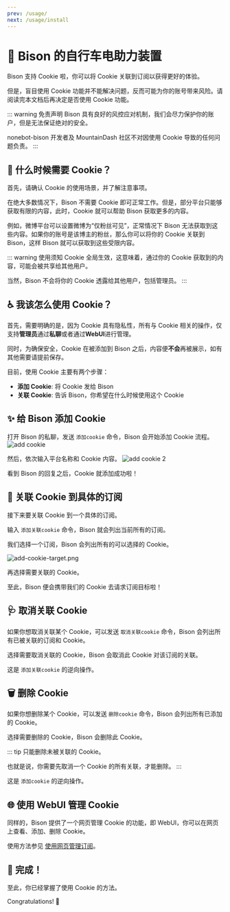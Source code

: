```yaml
---
prev: /usage/
next: /usage/install
---
```


# 🍪 Bison 的自行车电助力装置

Bison 支持 Cookie 啦，你可以将 Cookie 关联到订阅以获得更好的体验。

但是，盲目使用 Cookie 功能并不能解决问题，反而可能为你的账号带来风险。请阅读完本文档后再决定是否使用 Cookie 功能。

::: warning 免责声明
Bison 具有良好的风控应对机制，我们会尽力保护你的账户，但是无法保证绝对的安全。

nonebot-bison 开发者及 MountainDash 社区不对因使用 Cookie 导致的任何问题负责。
:::

## :monocle_face: 什么时候需要 Cookie？

首先，请确认 Cookie 的使用场景，并了解注意事项。

在绝大多数情况下，Bison 不需要 Cookie 即可正常工作。但是，部分平台只能够获取有限的内容，此时，Cookie 就可以帮助 Bison 获取更多的内容。

例如，微博平台可以设置微博为“仅粉丝可见”，正常情况下 Bison 无法获取到这些内容。如果你的账号是该博主的粉丝，那么你可以将你的 Cookie 关联到 Bison，这样 Bison 就可以获取到这些受限内容。

::: warning 使用须知
Cookie 全局生效，这意味着，通过你的 Cookie 获取到的内容，可能会被共享给其他用户。

当然，Bison 不会将你的 Cookie 透露给其他用户，包括管理员。
:::

## :wheelchair: 我该怎么使用 Cookie？

首先，需要明确的是，因为 Cookie 具有隐私性，所有与 Cookie 相关的操作，仅支持**管理员**通过**私聊**或者通过**WebUI**进行管理。

同时，为确保安全，Cookie 在被添加到 Bison 之后，内容便**不会**再被展示，如有其他需要请提前保存。

目前，使用 Cookie 主要有两个步骤：

- **添加 Cookie**: 将 Cookie 发给 Bison
- **关联 Cookie**: 告诉 Bison，你希望在什么时候使用这个 Cookie

## :sparkles: 给 Bison 添加 Cookie

打开 Bison 的私聊，发送 `添加cookie` 命令，Bison 会开始添加 Cookie 流程。
![add cookie](/images/add-cookie.png)

然后，依次输入平台名称和 Cookie 内容。
![add cookie 2](/images/add-cookie-2.png)

看到 Bison 的回复之后，Cookie 就添加成功啦！

## :children_crossing: 关联 Cookie 到具体的订阅

接下来要关联 Cookie 到一个具体的订阅。

输入 `添加关联cookie` 命令，Bison 就会列出当前所有的订阅。

我们选择一个订阅，Bison 会列出所有的可以选择的 Cookie。

![add-cookie-target.png](/images/add-cookie-target.png)

再选择需要关联的 Cookie。

至此，Bison 便会携带我们的 Cookie 去请求订阅目标啦！

## :stethoscope: 取消关联 Cookie

如果你想取消关联某个 Cookie，可以发送 `取消关联cookie` 命令，Bison 会列出所有已被关联的订阅和 Cookie。

选择需要取消关联的 Cookie，Bison 会取消此 Cookie 对该订阅的关联。

这是 `添加关联cookie` 的逆向操作。

## :wastebasket: 删除 Cookie

如果你想删除某个 Cookie，可以发送 `删除cookie` 命令，Bison 会列出所有已添加的 Cookie。

选择需要删除的 Cookie，Bison 会删除此 Cookie。

::: tip
只能删除未被关联的 Cookie。

也就是说，你需要先取消一个 Cookie 的所有关联，才能删除。
:::

这是 `添加cookie` 的逆向操作。

## :globe_with_meridians: 使用 WebUI 管理 Cookie

同样的，Bison 提供了一个网页管理 Cookie 的功能，即 WebUI，你可以在网页上查看、添加、删除 Cookie。

使用方法参见 [使用网页管理订阅](/usage/easy-use#使用网页管理订阅)。

## :tada: 完成！

至此，你已经掌握了使用 Cookie 的方法。

Congratulations! 🎉
